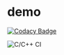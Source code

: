 # demo

[![Codacy Badge](https://api.codacy.com/project/badge/Grade/5558e2ea2d6448d38a57d681282bd8a0)](https://app.codacy.com/manual/99002445/Mini-Project?utm_source=github.com&utm_medium=referral&utm_content=99002445/Mini-Project&utm_campaign=Badge_Grade_Dashboard)

![C/C++ CI](https://github.com/99002445/Mini-Project/workflows/C/C++%20CI/badge.svg)

